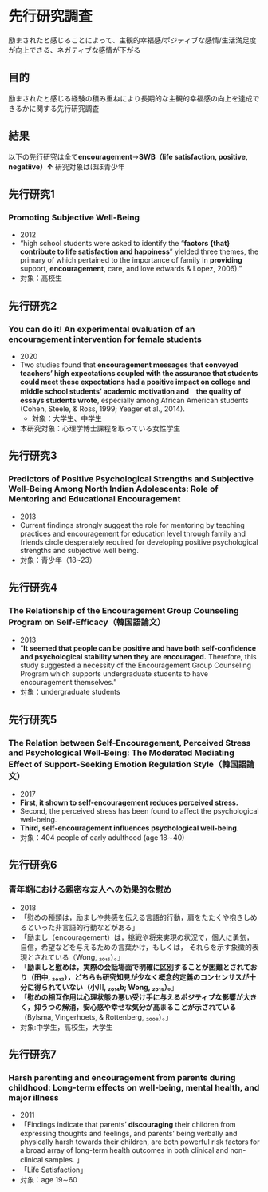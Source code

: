 # 先行研究調査
励まされたと感じることによって、主観的幸福感/ポジティブな感情/生活満足度が向上できる、ネガティブな感情が下がる
## 目的
励まされたと感じる経験の積み重ねにより長期的な主観的幸福感の向上を達成できるかに関する先行研究調査
## 結果
以下の先行研究は全て**encouragement**→**SWB（life satisfaction, positive, negatiive）↑**
研究対象はほぼ青少年

## 先行研究1
### Promoting Subjective Well-Being
- 2012
- “high school students were asked to identify the “**factors {that} contribute to life satisfaction and happiness**” yielded three themes, the primary of which pertained to the importance of family in **providing** support, **encouragement**, care, and love edwards & Lopez, 2006).” 
- 対象：高校生

## 先行研究2
### You can do it! An experimental evaluation of an encouragement intervention for female students
- 2020
- Two studies found that **encouragement messages that conveyed teachers’ high expectations coupled with the assurance that students could meet these expectations had a positive impact on college and middle school students’ academic motivation and　the quality of essays students wrote**, especially among African American students (Cohen, Steele, & Ross, 1999; Yeager et al., 2014).
  - 対象：大学生、中学生
- 本研究対象：心理学博士課程を取っている女性学生

## 先行研究3
### Predictors of Positive Psychological Strengths and Subjective Well-Being Among North Indian Adolescents: Role of Mentoring and Educational Encouragement
- 2013
- Current findings strongly suggest the role for mentoring by teaching practices and encouragement for education level through family and friends circle desperately required for developing positive psychological strengths and subjective well being. 
- 対象：青少年（18~23）

## 先行研究4
### The Relationship of the Encouragement Group Counseling Program on Self-Efficacy（韓国語論文）
- 2013
- ”**It seemed that people can be positive and have both self-confidence and psychological stability when they are encouraged.** Therefore, this study suggested a necessity of the Encouragement Group Counseling Program which supports undergraduate students to have encouragement themselves.”
- 対象：undergraduate students

## 先行研究5
### The Relation between Self-Encouragement, Perceived Stress and Psychological Well-Being: The Moderated Mediating Effect of Support-Seeking Emotion Regulation Style（韓国語論文）
- 2017
- **First, it shown to self-encouragement reduces perceived stress.** 
- Second, the perceived stress has been found to affect the psychological well-being. 
- **Third, self-encouragement influences psychological well-being.** 
- 対象：404 people of early adulthood (age 18∼40) 

## 先行研究6
### 青年期における親密な友人への効果的な慰め
- 2018
- 「慰めの種類は，励ましや共感を伝える言語的行動，肩をたたくや抱きしめるといった非言語的行動などがある」
- 「励まし（encouragement）は，挑戦や将来実現の状況で，個人に勇気，自信，希望などを与えるための言葉かけ，もしくは， それらを示す象徴的表現とされている（Wong, ₂₀₁₅）。」
- 「**励ましと慰めは，実際の会話場面で明確に区別することが困難とされており（**田中, ₂₀₁₂**），どちらも研究知見が少なく概念的定義のコンセンサスが十分に得られていない（小川, ₂₀₁₄b; Wong, ₂₀₁₅）。**」
- 「**慰めの相互作用は心理状態の悪い受け手に与えるポジティブな影響が大きく，抑うつの解消，安心感や幸せな気分が高まることが示されている**（Bylsma, Vingerhoets, & Rottenberg, ₂₀₀₈）。」
- 対象:中学生，高校生，大学生

## 先行研究7
### Harsh parenting and encouragement from parents during childhood: Long-term effects on well-being, mental health, and major illness
- 2011
- 「Findings indicate that parents’ **discouraging** their children from expressing thoughts and feelings, and parents’ being verbally and physically harsh towards their children, are both powerful risk factors for a broad array of long-term health outcomes in both clinical and non-clinical samples. 」
- 「Life Satisfaction」
- 対象：age 19∼60
